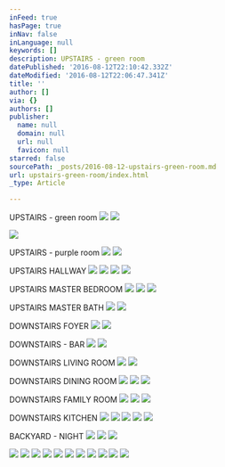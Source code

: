 ```yaml
---
inFeed: true
hasPage: true
inNav: false
inLanguage: null
keywords: []
description: UPSTAIRS - green room
datePublished: '2016-08-12T22:10:42.332Z'
dateModified: '2016-08-12T22:06:47.341Z'
title: ''
author: []
via: {}
authors: []
publisher:
  name: null
  domain: null
  url: null
  favicon: null
starred: false
sourcePath: _posts/2016-08-12-upstairs-green-room.md
url: upstairs-green-room/index.html
_type: Article

---
```

UPSTAIRS - green room
![](https://the-grid-user-content.s3-us-west-2.amazonaws.com/c4a817a2-8c30-4e39-b9b9-288369ba5360.jpg)
![](https://the-grid-user-content.s3-us-west-2.amazonaws.com/7d8ee2fe-b77a-4979-8457-f0e409098f83.jpg)

  
![](https://the-grid-user-content.s3-us-west-2.amazonaws.com/ea67a95a-88b9-4ce5-9021-db2285504275.jpg)

UPSTAIRS - purple room ![](https://the-grid-user-content.s3-us-west-2.amazonaws.com/18bfe766-ce45-4b1c-9b26-a3f59fa5566e.jpg)
![](https://the-grid-user-content.s3-us-west-2.amazonaws.com/9f1ef9ef-f7da-47e6-85ca-a1f4dbe277fc.jpg)

UPSTAIRS HALLWAY
![](https://the-grid-user-content.s3-us-west-2.amazonaws.com/7591dbf3-8809-4f57-818b-9954e145324f.jpg)
![](https://the-grid-user-content.s3-us-west-2.amazonaws.com/836b798e-3fac-400e-840e-eaf4e7d7a58e.jpg)
![](https://the-grid-user-content.s3-us-west-2.amazonaws.com/f3579a0c-875b-46f5-9af4-fe6030ea92d8.jpg)
![](https://the-grid-user-content.s3-us-west-2.amazonaws.com/31ef9a01-0b4a-4f64-a954-54cdf684004d.jpg)

UPSTAIRS MASTER BEDROOM
![](https://the-grid-user-content.s3-us-west-2.amazonaws.com/ec563a9a-e481-4a74-a094-4da3fb589b4c.jpg)
![](https://the-grid-user-content.s3-us-west-2.amazonaws.com/c5b02893-690c-42f8-b4fe-afab88097d6b.jpg)
![](https://the-grid-user-content.s3-us-west-2.amazonaws.com/b79d549e-4ace-4bb4-accc-a1dc3e1ad493.jpg)

UPSTAIRS MASTER BATH
![](https://the-grid-user-content.s3-us-west-2.amazonaws.com/3841313e-ba16-4116-a406-3fb8834ceae2.jpg)
![](https://the-grid-user-content.s3-us-west-2.amazonaws.com/0111a35e-7515-4120-933d-ba4e23a35c51.jpg)

DOWNSTAIRS FOYER
![](https://the-grid-user-content.s3-us-west-2.amazonaws.com/640240b3-735e-4173-8141-ced25b77126c.jpg)
![](https://the-grid-user-content.s3-us-west-2.amazonaws.com/732ba436-e1f3-47ca-a91c-0532d95cbc4f.jpg)

DOWNSTAIRS - BAR
![](https://the-grid-user-content.s3-us-west-2.amazonaws.com/50fc8401-ebaf-43b9-b3ec-292046677a53.jpg)
![](https://the-grid-user-content.s3-us-west-2.amazonaws.com/122e67b6-8014-4fc9-94b3-c134546b593a.jpg)

DOWNSTAIRS LIVING ROOM ![](https://the-grid-user-content.s3-us-west-2.amazonaws.com/bf0e6cfb-8271-4150-a505-299c307bcbb4.jpg)
![](https://the-grid-user-content.s3-us-west-2.amazonaws.com/63c47192-406e-4612-b38e-e65580765c94.jpg)

DOWNSTAIRS DINING ROOM ![](https://the-grid-user-content.s3-us-west-2.amazonaws.com/7435723d-973f-4409-8306-210fa0c9f2aa.jpg)
![](https://the-grid-user-content.s3-us-west-2.amazonaws.com/a22e49fb-c40f-403a-99de-8fe2484582e4.jpg)
![](https://the-grid-user-content.s3-us-west-2.amazonaws.com/d55cdbf0-38f7-4ad9-b2ef-12dce623d653.jpg)

DOWNSTAIRS FAMILY ROOM ![](https://the-grid-user-content.s3-us-west-2.amazonaws.com/ccec2a5a-3071-4fbf-849f-32a2678c7d7d.jpg)
![](https://the-grid-user-content.s3-us-west-2.amazonaws.com/39dd812e-1aac-460a-98ff-6580e0d0ec6f.jpg)
![](https://the-grid-user-content.s3-us-west-2.amazonaws.com/d5823486-3791-4858-bc90-0f1327f8ecb5.jpg)

DOWNSTAIRS KITCHEN
![](https://the-grid-user-content.s3-us-west-2.amazonaws.com/e9a6bdbd-db60-452c-9a85-00bfe731ec22.jpg)
![](https://the-grid-user-content.s3-us-west-2.amazonaws.com/68a5171f-989a-4b08-976f-5c10f4d80ff7.jpg)
![](https://the-grid-user-content.s3-us-west-2.amazonaws.com/40074f84-8dd6-4974-8558-04b528357495.jpg)
![](https://the-grid-user-content.s3-us-west-2.amazonaws.com/4a5a1664-91d9-41ef-a856-44a8d334cc98.jpg)
![](https://the-grid-user-content.s3-us-west-2.amazonaws.com/cd0fe786-94ce-41d9-b472-e3bc7d90cd84.jpg)

BACKYARD - NIGHT
![](https://the-grid-user-content.s3-us-west-2.amazonaws.com/69d1fe05-2099-4d25-b168-76ce59bb6fda.jpg)
![](https://the-grid-user-content.s3-us-west-2.amazonaws.com/f6d55197-e55f-4bc4-b67c-33b7e62228a5.jpg)
![](https://the-grid-user-content.s3-us-west-2.amazonaws.com/b0820b3f-e9a6-45f7-bfd7-9da92f5ba513.jpg)

  
![](https://the-grid-user-content.s3-us-west-2.amazonaws.com/c5a270b7-899d-4cc1-a643-0769e74e1afb.jpg)
![](https://the-grid-user-content.s3-us-west-2.amazonaws.com/d45e0f3f-6ac4-4936-8bfc-47da9a055045.jpg)
![](https://the-grid-user-content.s3-us-west-2.amazonaws.com/541227ce-cac1-41c9-8b64-c68c39b857d9.jpg)
![](https://the-grid-user-content.s3-us-west-2.amazonaws.com/320c5d14-2793-48ed-93cb-92109b172128.jpg)
![](https://the-grid-user-content.s3-us-west-2.amazonaws.com/dde020ca-64a7-4846-8a45-76af24c99499.jpg)
![](https://the-grid-user-content.s3-us-west-2.amazonaws.com/091b25aa-5f95-444a-b03c-7456e72915fc.jpg)
![](https://the-grid-user-content.s3-us-west-2.amazonaws.com/2a3a5f27-44c3-420d-87e8-807d05f84889.jpg)
![](https://the-grid-user-content.s3-us-west-2.amazonaws.com/bb3d6442-9f6b-4a3c-9ca8-6bd5c5f2534a.jpg)
![](https://the-grid-user-content.s3-us-west-2.amazonaws.com/c1cfd7be-f981-4fbc-81b6-479ae4803024.jpg)
![](https://the-grid-user-content.s3-us-west-2.amazonaws.com/2cbbcf47-5380-4e91-998e-717b1e2739ed.jpg)
![](https://the-grid-user-content.s3-us-west-2.amazonaws.com/f7e16d50-949d-4432-b337-2588df7770ca.jpg)